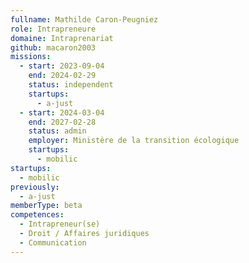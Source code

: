 ```yaml
---
fullname: Mathilde Caron-Peugniez
role: Intrapreneure
domaine: Intraprenariat
github: macaron2003
missions:
  - start: 2023-09-04
    end: 2024-02-29
    status: independent
    startups:
      - a-just
  - start: 2024-03-04
    end: 2027-02-28
    status: admin
    employer: Ministère de la transition écologique
    startups:
      - mobilic
startups:
  - mobilic
previously:
  - a-just
memberType: beta
competences:
  - Intrapreneur(se)
  - Droit / Affaires juridiques
  - Communication
---
```

